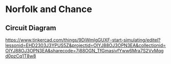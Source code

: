 # Norfolk and Chance

## Circuit Diagram
https://www.tinkercad.com/things/9DiWmlgGUXF-start-simulating/editel?lessonid=EHD2303J3YPUS5Z&projectid=OIYJ88OJ3OPN3EA&collectionid=OIYJ88OJ3OPN3EA&sharecode=7j88OGN_TfGmasivfYww6Mra7S2VvMqgd0pzCq1T8w8

